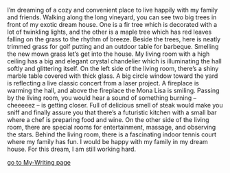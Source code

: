 
I’m dreaming of a cozy and convenient place to live happily with my family and friends. Walking along the long vineyard, you can see two big trees in front of my exotic dream house. One is a fir tree which is decorated with a lot of twinkling lights, and the other is a maple tree which has red leaves falling on the grass to the rhythm of breeze. Beside the trees, here is neatly trimmed grass for golf putting and an outdoor table for barbeque. Smelling the new mown grass let’s get into the house. My living room with a high ceiling has a big and elegant crystal chandelier which is illuminating the hall softly and glittering itself. On the left side of the living room, there’s a shiny marble table covered with thick glass. A big circle window toward the yard is reflecting a live classic concert from a laser project. A fireplace is warming the hall, and above the fireplace the Mona Lisa is smiling. Passing by the living room, you would hear a sound of something burning – cheeeeez – is getting closer. Full of delicious smell of steak would make you sniff and finally assure you that there’s a futuristic kitchen with a small bar where a chef is preparing food and wine. On the other side of the living room, there are special rooms for entertainment, massage, and observing the stars. Behind the living room, there is a fascinating indoor tennis court where my family has fun. I would be happy with my family in my dream house. For this dream, I am still working hard.

[go to My-Writing page](/Midterm/My-Writing/My-Writing.html)
